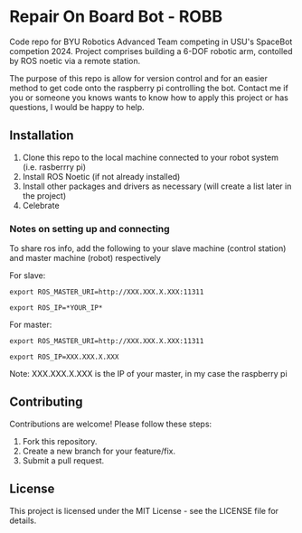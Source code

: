 # Repair On Board Bot - ROBB
Code repo for BYU Robotics Advanced Team competing in USU's SpaceBot competion 2024. Project comprises building a 6-DOF robotic arm, contolled by ROS noetic via a remote station.

The purpose of this repo is allow for version control and for an easier method to get code onto the raspberry pi controlling the bot. 
Contact me if you or someone you knows wants to know how to apply this project or has questions, I would be happy to help.

## Installation
1. Clone this repo to the local machine connected to your robot system (i.e. rasberrry pi)
2. Install ROS Noetic (if not already installed)
3. Install other packages and drivers as necessary (will create a list later in the project)
4. Celebrate

### Notes on setting up and connecting
To share ros info, add the following to your slave machine (control station) and master machine (robot) respectively

For slave:

`export ROS_MASTER_URI=http://XXX.XXX.X.XXX:11311`

`export ROS_IP=*YOUR_IP*`

For master:

`export ROS_MASTER_URI=http://XXX.XXX.X.XXX:11311`

`export ROS_IP=XXX.XXX.X.XXX`

Note: XXX.XXX.X.XXX is the IP of your master, in my case the raspberry pi

## Contributing
Contributions are welcome! Please follow these steps:
1. Fork this repository.
2. Create a new branch for your feature/fix.
3. Submit a pull request.

## License
This project is licensed under the MIT License - see the LICENSE file for details.
